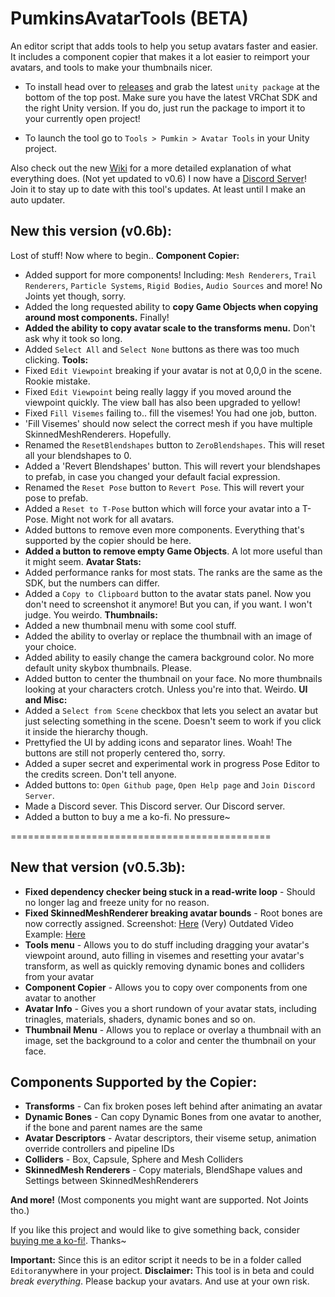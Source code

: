 # PumkinsAvatarTools (BETA)
An editor script that adds tools to help you setup avatars faster and easier. It includes a component copier that makes it a lot easier to reimport your avatars, and tools to make your thumbnails nicer.

- To install head over to [releases](https://github.com/rurre/PumkinsAvatarTools/releases/) and grab the latest `unity package` at the bottom of the top post. Make sure you have the latest VRChat SDK and the right Unity version. If you do, just run the package to import it to your currently open project!

- To launch the tool go to `Tools > Pumkin > Avatar Tools` in your Unity project.

Also check out the new [Wiki](https://github.com/rurre/PumkinsAvatarTools/wiki) for a more detailed explanation of what everything does. (Not yet updated to v0.6) 
I now have a [Discord Server](https://discord.gg/7vyekJv)! Join it to stay up to date with this tool's updates. At least until I make an auto updater.

## New this version (v0.6b):
Lost of stuff! Now where to begin.. 
**Component Copier:**
- Added support for more components! Including: `Mesh Renderers`, `Trail Renderers`, `Particle Systems`, `Rigid Bodies`, `Audio Sources` and more! No Joints yet though, sorry.
- Added the long requested ability to **copy Game Objects when copying around most components.** Finally!
- **Added the ability to copy avatar scale to the transforms menu.** Don't ask why it took so long.
- Added `Select All` and `Select None` buttons as there was too much clicking. 
**Tools:**
- Fixed `Edit Viewpoint` breaking if your avatar is not at 0,0,0 in the scene. Rookie mistake.
- Fixed `Edit Viewpoint` being really laggy if you moved around the viewpoint quickly. The view ball has also been upgraded to yellow!
- Fixed `Fill Visemes` failing to.. fill the visemes! You had one job, button.
- 'Fill Visemes' should now select the correct mesh if you have multiple SkinnedMeshRenderers. Hopefully.
- Renamed the `ResetBlendshapes` button to `ZeroBlendshapes`. This will reset all your blendshapes to 0.
- Added a 'Revert Blendshapes' button. This will revert your blendshapes to prefab, in case you changed your default facial expression.
- Renamed the `Reset Pose` button to `Revert Pose`. This will revert your pose to prefab.
- Added a `Reset to T-Pose` button which will force your avatar into a T-Pose. Might not work for all avatars.
- Added buttons to remove even more components. Everything that's supported by the copier should be here.
- **Added a button to remove empty Game Objects**. A lot more useful than it might seem. 
**Avatar Stats:**
- Added performance ranks for most stats. The ranks are the same as the SDK, but the numbers can differ.
- Added a `Copy to Clipboard` button to the avatar stats panel. Now you don't need to screenshot it anymore! But you can, if you want. I won't judge. You weirdo. 
**Thumbnails:**
- Added a new thumbnail menu with some cool stuff.
- Added the ability to overlay or replace the thumbnail with an image of your choice.
- Added ability to easily change the camera background color. No more default unity skybox thumbnails. Please.
- Added button to center the thumbnail on your face. No more thumbnails looking at your characters crotch. Unless you're into that. Weirdo. 
**UI and Misc:**
- Added a `Select from Scene` checkbox that lets you select an avatar but just selecting something in the scene. Doesn't seem to work if you click it inside the hierarchy though.
- Prettyfied the UI by adding icons and separator lines. Woah! The buttons are still not properly centered tho, sorry.
- Added a super secret and experimental work in progress Pose Editor to the credits screen. Don't tell anyone.
- Added buttons to: `Open Github page`, `Open Help page` and `Join Discord Server`.
- Made a Discord sever. This Discord server. Our Discord server.
- Added a button to buy a me a ko-fi. No pressure~ 

============================================= 

## New that version (v0.5.3b):
- **Fixed dependency checker being stuck in a read-write loop** - Should no longer lag and freeze unity for no reason.
- **Fixed SkinnedMeshRenderer breaking avatar bounds** - Root bones are now correctly assigned. 
Screenshot: [Here](https://puu.sh/C3GGb/5d96267e73.png) 
(Very) Outdated Video Example: [Here](https://puu.sh/BZMGY/53e5dad7c3.mp4) 
- **Tools menu** - Allows you to do stuff including dragging your avatar's viewpoint around, auto filling in visemes and resetting your avatar's transform, as well as quickly removing dynamic bones and colliders from your avatar
- **Component Copier** - Allows you to copy over components from one avatar to another
- **Avatar Info** - Gives you a short rundown of your avatar stats, including trinagles, materials, shaders, dynamic bones and so on.
- **Thumbnail Menu** - Allows you to replace or overlay a thumbnail with an image, set the background to a color and center the thumbnail on your face. 
## Components Supported by the Copier:
- **Transforms** - Can fix broken poses left behind after animating an avatar
- **Dynamic Bones** - Can copy Dynamic Bones from one avatar to another, if the bone and parent names are the same
- **Avatar Descriptors** - Avatar descriptors, their viseme setup, animation override controllers and pipeline IDs
- **Colliders** - Box, Capsule, Sphere and Mesh Colliders
- **SkinnedMesh Renderers** - Copy materials, BlendShape values and Settings between SkinnedMeshRenderers

**And more!** (Most components you might want are supported. Not Joints tho.) 

If you like this project and would like to give something back, consider [buying me a ko-fi!](https://ko-fi.com/notpumkin). Thanks~ 

**Important:** Since this is an editor script it needs to be in a folder called `Editor`anywhere in your project.
**Disclaimer:** This tool is in beta and could *break everything*. Please backup your avatars. And use at your own risk.
